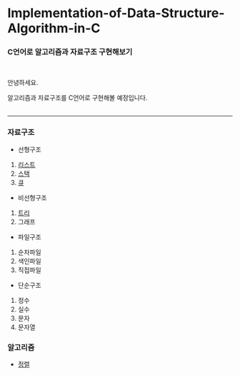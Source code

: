 # Implementation-of-Data-Structure-Algorithm-in-C
### C언어로 알고리즘과 자료구조 구현해보기
 
 
<br/>

안녕하세요.

알고리즘과 자료구조를 C언어로 구현해볼 예정입니다.
<br/>
<br/>

***

### 자료구조

* 선형구조

1. [리스트](https://github.com/MyungHyun-Ahn/Implementation-of-Data-Structure-Algorithm-in-C/tree/master/%EC%97%B0%EA%B2%B0%EB%A6%AC%EC%8A%A4%ED%8A%B8)
2. [스택](https://github.com/MyungHyun-Ahn/Implementation-of-Data-Structure-Algorithm-in-C/tree/master/%EC%8A%A4%ED%83%9D)
3. [큐](https://github.com/MyungHyun-Ahn/Implementation-of-Data-Structure-Algorithm-in-C/tree/master/%ED%81%90)

* 비선형구조

1. [트리](https://github.com/MyungHyun-Ahn/Implementation-of-Data-Structure-Algorithm-in-C/tree/master/%ED%8A%B8%EB%A6%AC)
2. 그래프

* 파일구조

1. 순차파일
2. 색인파일
3. 직접파일

* 단순구조

1. 정수
2. 실수
3. 문자
4. 문자열


### 알고리즘

* [정렬](https://github.com/MyungHyun-Ahn/Implementation-of-Data-Structure-Algorithm-in-C/tree/master/%EC%A0%95%EB%A0%AC)
